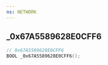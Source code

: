 ```yaml
---
ns: NETWORK
---
```

## _0x67A5589628E0CFF6

```c
// 0x67A5589628E0CFF6
BOOL _0x67A5589628E0CFF6();
```

